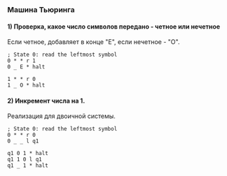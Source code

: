 ### Машина Тьюринга

#### 1) Проверка, какое число символов передано - четное или нечетное

Если четное, добавляет в конце "E", если нечетное - "O".

```
; State 0: read the leftmost symbol
0 * * r 1
0 _ E * halt

1 * * r 0
1 _ O * halt
```

#### 2) Инкремент числа на 1.

Реализация для двоичной системы.

```
; State 0: read the leftmost symbol
0 * * r 0
0 _ _ l q1

q1 0 1 * halt
q1 1 0 l q1
q1 _ 1 * halt
```

